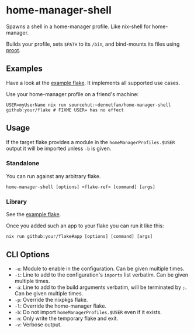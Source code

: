 # home-manager-shell

Spawns a shell in a home-manager profile. Like nix-shell for home-manager.

Builds your profile, sets `$PATH` to its `/bin`, and bind-mounts its files using [proot](https://proot-me.github.io/).

## Examples

Have a look at the [example flake](example/flake.nix). It implements all supported use cases.

Use your home-manager profile on a friend's machine:

	USER=myUserName nix run sourcehut:~dermetfan/home-manager-shell github:your/flake # FIXME USER= has no effect

## Usage

If the target flake provides a module in the `homeManagerProfiles.$USER` output it will be imported unless `-b` is given.

### Standalone

You can run against any arbitrary flake.

	home-manager-shell [options] <flake-ref> [command] [args]

### Library

See the [example flake](example/flake.nix).

Once you added such an app to your flake you can run it like this:

	nix run github:your/flake#app [options] [command] [args]

## CLI Options

- `-e`: Module to enable in the configuration. Can be given multiple times.
- `-i`: Line to add to the configuration's `imports` list verbatim. Can be given multiple times.
- `-a`: Line to add to the build arguments verbatim, will be terminated by `;`. Can be given multiple times.
- `-p`: Override the nixpkgs flake.
- `-l`: Override the home-manager flake.
- `-b`: Do not import `homeManagerProfiles.$USER` even if it exists.
- `-n`: Only write the temporary flake and exit.
- `-v`: Verbose output.
